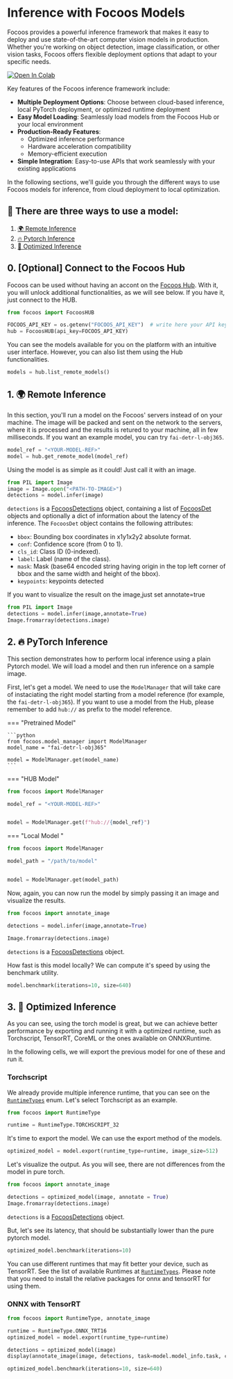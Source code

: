 # Inference with Focoos Models
Focoos provides a powerful inference framework that makes it easy to deploy and use state-of-the-art computer vision models in production. Whether you're working on object detection, image classification, or other vision tasks, Focoos offers flexible deployment options that adapt to your specific needs.

[![Open In Colab](https://colab.research.google.com/assets/colab-badge.svg)](https://colab.research.google.com/github/FocoosAI/focoos/blob/main/tutorials/inference.ipynb)

Key features of the Focoos inference framework include:

- **Multiple Deployment Options**: Choose between cloud-based inference, local PyTorch deployment, or optimized runtime deployment
- **Easy Model Loading**: Seamlessly load models from the Focoos Hub or your local environment
- **Production-Ready Features**:
    - Optimized inference performance
    - Hardware acceleration compatibility
    - Memory-efficient execution
- **Simple Integration**: Easy-to-use APIs that work seamlessly with your existing applications

In the following sections, we'll guide you through the different ways to use Focoos models for inference, from cloud deployment to local optimization.

## 🎨 There are three ways to use a model:

1. [🌍 Remote Inference](#1-remote-inference)
2. [🔥 Pytorch Inference](#2-pytorch-inference)
3. [🔨 Optimized Inference](#3-optimized-inference)

## 0. \[Optional\] Connect to the Focoos Hub

Focoos can be used without having an accont on the [Focoos Hub](http://app.focoos.ai). With it, you will unlock additional functionalities, as we will see below. If you have it, just connect to the HUB.
```python
from focoos import FocoosHUB

FOCOOS_API_KEY = os.getenv("FOCOOS_API_KEY")  # write here your API key os set env variable FOCOOS_API_KEY, will be used as default
hub = FocoosHUB(api_key=FOCOOS_API_KEY)
```

You can see the models available for you on the platform with an intuitive user interface.
However, you can also list them using the Hub functionalities.

```python
models = hub.list_remote_models()

```


## 1. 🌍 Remote Inference

In this section, you'll run a model on the Focoos' servers instead of on your machine. The image will be packed and sent on the network to the servers, where it is processed and the results is retured to your machine, all in few milliseconds. If you want an example model, you can try `fai-detr-l-obj365`.



```python
model_ref = "<YOUR-MODEL-REF>"
model = hub.get_remote_model(model_ref)
```

Using the model is as simple as it could! Just call it with an image.

```python
from PIL import Image
image = Image.open("<PATH-TO-IMAGE>")
detections = model.infer(image)
```

`detections` is a [FocoosDetections](/focoos/api/ports/#focoos.ports.FocoosDetections) object, containing a list of [FocoosDet](/focoos/api/ports/#focoos.ports.FocoosDet) objects and optionally a dict of information about the latency of the inference. The `FocoosDet` object contains the following attributes:

- `bbox`: Bounding box coordinates in x1y1x2y2 absolute format.
- `conf`: Confidence score (from 0 to 1).
- `cls_id`: Class ID (0-indexed).
- `label`: Label (name of the class).
- `mask`: Mask (base64 encoded string having origin in the top left corner of bbox and the same width and height of the bbox).
- `keypoints`: keypoints detected

If you want to visualize the result on the image,just set annotate=true

```python
from PIL import Image
detections = model.infer(image,annotate=True)
Image.fromarray(detections.image)
```

## 2. 🔥 PyTorch Inference

This section demonstrates how to perform local inference using a plain Pytorch model.
We will load a model and then run inference on a sample image.

First, let's get a model. We need to use the `ModelManager` that will take care of instaciating the right model starting from a model reference (for example, the `fai-detr-l-obj365`). If you want to use a model from the Hub, please remember to add `hub://` as prefix to the model reference.

=== "Pretrained Model"

    ```python
    from focoos.model_manager import ModelManager
    model_name = "fai-detr-l-obj365"

    model = ModelManager.get(model_name)
    ```

=== "HUB Model"

```python
from focoos import ModelManager

model_ref = "<YOUR-MODEL-REF>"


model = ModelManager.get(f"hub://{model_ref}")
```

=== "Local Model "

```python
from focoos import ModelManager

model_path = "/path/to/model"


model = ModelManager.get(model_path)
```

Now, again, you can now run the model by simply passing it an image and visualize the results.

```python
from focoos import annotate_image

detections = model.infer(image,annotate=True)

Image.fromarray(detections.image)
```

`detections` is a [FocoosDetections](/focoos/api/ports/#focoos.ports.FocoosDetections) object.

How fast is this model locally? We can compute it's speed by using the benchmark utility.

```python
model.benchmark(iterations=10, size=640)
```

## 3. 🔨 Optimized Inference

As you can see, using the torch model is great, but we can achieve better performance by exporting and running it with a optimized runtime, such as Torchscript, TensorRT, CoreML or the ones available on ONNXRuntime.

In the following cells, we will export the previous model for one of these and run it.

### Torchscript

We already provide multiple inference runtime, that you can see on the [`RuntimeTypes`](/focoos/api/ports/#focoos.ports.RuntimeType) enum. Let's select Torchscript as an example.

```python
from focoos import RuntimeType

runtime = RuntimeType.TORCHSCRIPT_32
```

It's time to export the model. We can use the export method of the models.

```python
optimized_model = model.export(runtime_type=runtime, image_size=512)
```

Let's visualize the output. As you will see, there are not differences from the model in pure torch.

```python
from focoos import annotate_image

detections = optimized_model(image, annotate = True)
Image.fromarray(detections.image)
```

`detections` is a [FocoosDetections](/focoos/api/ports/#focoos.ports.FocoosDetections) object.


But, let's see its latency, that should be substantially lower than the pure pytorch model.
```python
optimized_model.benchmark(iterations=10)
```

You can use different runtimes that may fit better your device, such as TensorRT. See the list of available Runtimes at [`RuntimeTypes`](/focoos/api/ports/#focoos.ports.RuntimeType). Please note that you need to install the relative packages for onnx and tensorRT for using them.

### ONNX with TensorRT
```python
from focoos import RuntimeType, annotate_image

runtime = RuntimeType.ONNX_TRT16
optimized_model = model.export(runtime_type=runtime)

detections = optimized_model(image)
display(annotate_image(image, detections, task=model.model_info.task, classes=model.model_info.classes))

optimized_model.benchmark(iterations=10, size=640)
```
